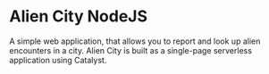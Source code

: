 # Alien City NodeJS

A simple web application, that allows you to report and look up alien encounters in a city. Alien City is built as a single-page serverless application using Catalyst.
